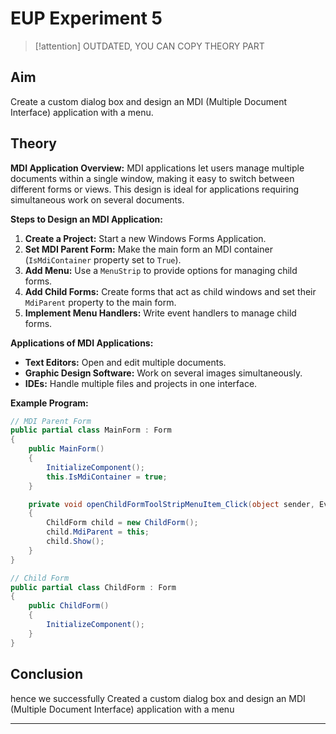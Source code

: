 
# EUP Experiment 5
> [!attention] OUTDATED, YOU CAN COPY THEORY PART
## Aim
Create a custom dialog box and design an MDI (Multiple Document Interface) application with a menu.

## Theory

**MDI Application Overview:**
MDI applications let users manage multiple documents within a single window, making it easy to switch between different forms or views. This design is ideal for applications requiring simultaneous work on several documents.

**Steps to Design an MDI Application:**
1. **Create a Project:** Start a new Windows Forms Application.
2. **Set MDI Parent Form:** Make the main form an MDI container (`IsMdiContainer` property set to `True`).
3. **Add Menu:** Use a `MenuStrip` to provide options for managing child forms.
4. **Add Child Forms:** Create forms that act as child windows and set their `MdiParent` property to the main form.
5. **Implement Menu Handlers:** Write event handlers to manage child forms.

**Applications of MDI Applications:**
- **Text Editors:** Open and edit multiple documents.
- **Graphic Design Software:** Work on several images simultaneously.
- **IDEs:** Handle multiple files and projects in one interface.

**Example Program:**

```csharp
// MDI Parent Form
public partial class MainForm : Form
{
    public MainForm()
    {
        InitializeComponent();
        this.IsMdiContainer = true;
    }

    private void openChildFormToolStripMenuItem_Click(object sender, EventArgs e)
    {
        ChildForm child = new ChildForm();
        child.MdiParent = this;
        child.Show();
    }
}

// Child Form
public partial class ChildForm : Form
{
    public ChildForm()
    {
        InitializeComponent();
    }
}
```

## Conclusion
hence we successfully Created a custom dialog box and design an MDI (Multiple Document Interface) application with a menu

---